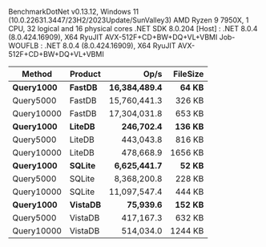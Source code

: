 
BenchmarkDotNet v0.13.12, Windows 11 (10.0.22631.3447/23H2/2023Update/SunValley3)
AMD Ryzen 9 7950X, 1 CPU, 32 logical and 16 physical cores
.NET SDK 8.0.204
  [Host]     : .NET 8.0.4 (8.0.424.16909), X64 RyuJIT AVX-512F+CD+BW+DQ+VL+VBMI
  Job-WOUFLB : .NET 8.0.4 (8.0.424.16909), X64 RyuJIT AVX-512F+CD+BW+DQ+VL+VBMI


 Method     | Product | Op/s         | FileSize |
----------- |-------- |-------------:|---------:|
 **Query1000**  | **FastDB**  | **16,384,489.4** |    **64 KB** |
 Query5000  | FastDB  | 15,760,441.3 |   326 KB |
 Query10000 | FastDB  | 17,304,031.8 |   653 KB |
 **Query1000**  | **LiteDB**  |    **246,702.4** |   **136 KB** |
 Query5000  | LiteDB  |    443,043.8 |   816 KB |
 Query10000 | LiteDB  |    478,668.9 |  1656 KB |
 **Query1000**  | **SQLite**  |  **6,625,441.7** |    **52 KB** |
 Query5000  | SQLite  |  8,368,200.8 |   228 KB |
 Query10000 | SQLite  | 11,097,547.4 |   444 KB |
 **Query1000**  | **VistaDB** |     **75,939.6** |   **152 KB** |
 Query5000  | VistaDB |    417,167.3 |   632 KB |
 Query10000 | VistaDB |    514,034.0 |  1244 KB |
